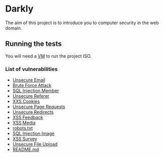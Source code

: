 # Darkly

The aim of this project is to introduce you to computer security in the web domain.

## Running the tests

You will need a <a href="https://www.virtualbox.org/">VM</a> to run the project ISO.

### List of vulnerabilities

* [Unsecure Email](00_Unsecure_Email)
* [Brute Force Attack](01_Brute_force)
* [SQL Injection Member](02_SQL_injection_member)
* [Unsecure Referer](03_Les_Diomédéidés)
* [XXS Cookies](04_I_am_admin)
* [Unsecure Page Requests](05_Unsecure_Page_Requests)
* [Unsecure Redirects](06_Unsecure_Redirects)
* [XSS Feedback](07_XSS_Feedback)
* [XSS Media](08_XSS_media)
* [robots.txt](09_robots.txt)
* [SQL Injection Image](10_SQL_injection_image)
* [XSS Survey](11_XSS_Survey)
* [Unsecure File Upload](12_Unsecure_File_Upload)
* [README.md](13_README.md)


